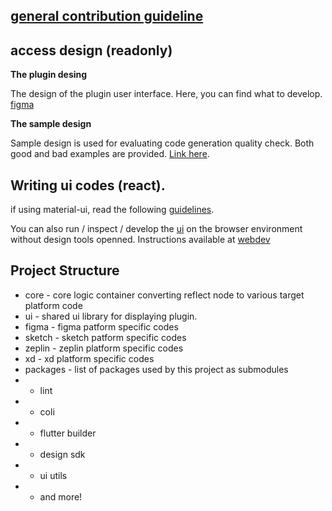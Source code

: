 ## [general contribution guideline](https://github.com/bridgedxyz/contributing-and-license)

## access design (readonly)

**The plugin desing**

The design of the plugin user interface. Here, you can find what to develop.
[figma](https://www.figma.com/file/4hqwYFw6FKw1njvzEl3VUh/figma-plugin?node-id=0%3A1)

**The sample design**

Sample design is used for evaluating code generation quality check. Both good and bad examples are provided. [Link here](https://www.figma.com/file/iypAHagtcSp3Osfo2a7EDz/?node-id=164%3A2621).

## Writing ui codes (react).

if using material-ui, read the following [guidelines](https://material-ui.com/guides/minimizing-bundle-size/).


You can also run / inspect / develop the [ui](./ui) on the browser environment without design tools openned. Instructions available at [webdev](./webdev)


## Project Structure

- core - core logic container converting reflect node to various target platform code
- ui - shared ui library for displaying plugin.
- figma - figma patform specific codes
- sketch - sketch patform specific codes
- zeplin - zeplin platform specific codes
- xd - xd platform specific codes
- packages - list of packages used by this project as submodules
- - lint
- - coli
- - flutter builder
- - design sdk
- - ui utils
- - and more!

